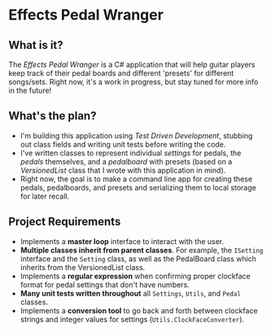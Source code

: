 # Effects Pedal Wranger

## What is it?

The *Effects Pedal Wranger* is a C# application that will help guitar players keep track of their pedal boards and different 'presets' for different songs/sets.
Right now, it's a work in progress, but stay tuned for more info in the future!

## What's the plan?

* I'm building this application using *Test Driven Development*, stubbing out class fields and writing unit tests before writing the code.
* I've written classes to represent individual *settings* for pedals, the *pedals* themselves, and a *pedalboard* with presets (based on a *VersionedList* class that I wrote with this application in mind).
* Right now, the goal is to make a command line app for creating these pedals, pedalboards, and presets and serializing them to local storage for later recall.

## Project Requirements

* Implements a **master loop** interface to interact with the user.
* **Multiple classes inherit from parent classes**. For example, the `ISetting` interface and the `Setting` class, as well as the PedalBoard class which inherits from the VersionedList class.
* Implements a **regular expression** when confirming proper clockface format for pedal settings that don't have numbers.
* **Many unit tests written throughout** all `Settings`, `Utils`, and `Pedal` classes.
* Implements a **conversion tool** to go back and forth between clockface strings and integer values for settings (`Utils.ClockFaceConverter`).